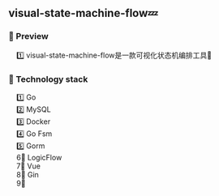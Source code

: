 ## visual-state-machine-flow💤

### 📌 Preview
        1️⃣ visual-state-machine-flow是一款可视化状态机编排工具🔧

### 📌 Technology stack
        1️⃣ Go
        
        2️⃣ MySQL
        
        3️⃣ Docker
        
        4️⃣ Go Fsm
        
        5️⃣ Gorm
       
        6⃣️ LogicFlow
       
        7⃣️ Vue
       
        8⃣️ Gin
       
        9⃣️️ 
     